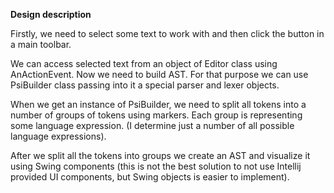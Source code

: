 **Design description**

Firstly, we need to select some text to work with and then click
the button in a main toolbar.

We can access selected text from an object of Editor class using AnActionEvent.
Now we need to build AST. For that purpose we can use PsiBuilder class passing into it a
special parser and lexer objects.

When we get an instance of PsiBuilder, we need to split all tokens into a number of groups of tokens using markers. Each group is
representing some language expression. (I determine just a number of all possible language expressions).

After we split all the tokens into groups we create an AST and visualize it using Swing components (this is not
the best solution to not use Intellij provided UI components, but Swing objects is easier to implement).


